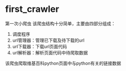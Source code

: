 # first_crawler
第一次小爬虫
该爬虫结构十分简单，主要由四部分组成：
1. 调度程序
2. url管理器：管理已下载及待下载的url
3. url下载器：下载url页面代码
4. url解析器：解析页面代码中待爬取数据

该爬虫爬取维基百科python页面中与python有关的链接数据